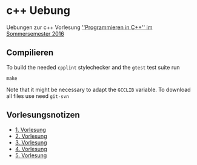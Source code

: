 # c++ Uebung
Uebungen zur c++ Vorlesung [''Programmieren in C++'' im Sommersemester 2016](https://ad-wiki.informatik.uni-freiburg.de/teaching/ProgrammierenCplusplusSS2016)

## Compilieren
To build the needed `cpplint` stylechecker and the `gtest` test suite run
```
make
```
Note that it might be necessary to adapt the `GCCLIB` variable. To download all files use need `git-svn`

## Vorlesungsnotizen
* [1. Vorlesung](lectures/l1.md)
* [2. Vorlesung](lectures/l2.md)
* [3. Vorlesung](lectures/l3.md)
* [4. Vorlesung](lectures/l4.md)
* [5. Vorlesung](lectures/l5.md)
